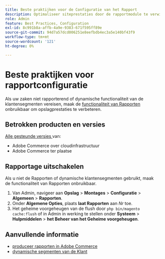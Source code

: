 ```yaml
---
title: Beste praktijken voor de Configuratie van het Rapport
description: Optimaliseer siteprestaties door de rapportmodule te verwijderen als u deze niet gebruikt.
role: Admin
feature: Best Practices, Configuration
exl-id: 8c991b8a-affb-4a9e-9383-671f595ff89e
source-git-commit: 94d7a57dcd006251e8eefbdb4ec3a5e140bf43f9
workflow-type: tm+mt
source-wordcount: '121'
ht-degree: 0%

---
```


# Beste praktijken voor rapportconfiguratie

Als uw zaken niet rapporterend of dynamische functionaliteit van de klantensegmenten vereisen, maak de [ functionaliteit van Rapporten ](https://docs.magento.com/user-guide/configuration/general/reports.html) onbruikbaar om opslagprestaties te verbeteren.

## Betrokken producten en versies

[ Alle gesteunde versies ](../../../release/versions.md) van:

- Adobe Commerce over cloudinfrastructuur
- Adobe Commerce ter plaatse

## Rapportage uitschakelen

Als u niet de Rapporten of dynamische klantensegmenten gebruikt, maak de functionaliteit van Rapporten onbruikbaar.

1. Van Admin, navigeer aan **Opslag** > **Montages** > **Configuratie** > **Algemeen** > **Rapporten**.
1. Onder **Algemene Opties**, plaats **laat Rapporten** aan *Nr* toe.
1. Het geheime voorgeheugen van de flush door `php bin/magento cache:flush` of in Admin in werking te stellen onder **Systeem** > **Hulpmiddelen** > **het Beheer van het Geheime voorgeheugen**.

## Aanvullende informatie

- [ produceer rapporten in Adobe Commerce ](https://docs.magento.com/user-guide/reports.html)
- [ dynamische segmenten van de Klant ](https://docs.magento.com/user-guide/marketing/customer-segments.html)
